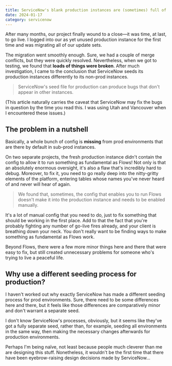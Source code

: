 ```yaml
---
title: ServiceNow's blank production instances are (sometimes) full of bugs
date: 2024-01-17
category: servicenow
---
```


After many months, our project finally wound to a close&mdash;it was time, at last, to go live. I logged into our as yet unused production instance for the first time and was migrating all of our update sets.

The migration went smoothly enough. Sure, we had a couple of merge conflicts, but they were quickly resolved. Nevertheless, when we got to testing, we found that **loads of things were broken**. After much investigation, I came to the conclusion that ServiceNow seeds its production instances differently to its non-prod instances.

> ServiceNow's seed file for production can produce bugs that don't appear in other instances.

(This article naturally carries the caveat that ServiceNow may fix the bugs in question by the time you read this. I was using Utah and Vancouver when I encountered these issues.)

## The problem in a nutshell

Basically, a whole bunch of config is **missing** from prod environments that are there by default in sub-prod instances.

On two separate projects, the fresh production instance didn't contain the config to allow it to run something as fundamental as Flows! Not only is that an absolutely enormous oversight, it's also a flaw that's incredibly hard to debug. Moreover, to fix it, you need to go really deep into the nitty-gritty elements of the platform, entering tables whose names you've never heard of and never will hear of again.

> We found that, sometimes, the config that enables you to run Flows doesn't make it into the production instance and needs to be enabled manually.

It's a lot of manual config that you need to do, just to fix something that should be working in the first place. Add to that the fact that you're probably fighting any number of go-live fires already, and your client is breathing down your neck. You don't really want to be finding ways to make something as fundamental as Flows work.

Beyond Flows, there were a few more minor things here and there that were easy to fix, but still created unnecessary problems for someone who's trying to live a peaceful life.

## Why use a different seeding process for production?

I haven't worked out why exactly ServiceNow has made a different seeding process for prod environments. Sure, there need to be some differences here and there, but it feels like those differences are comparatively minor and don't warrant a separate seed.

I don't know ServiceNow's processes, obviously, but it seems like they've got a fully separate seed, rather than, for example, seeding all environments in the same way, then making the necessary changes afterwards for production environments.

Perhaps I'm being na&iuml;ve, not least because people much cleverer than me are designing this stuff. Nonetheless, it wouldn't be the first time that there have been eyebrow-raising design decisions made by ServiceNow...
